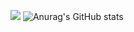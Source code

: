 <img src="https://img.shields.io/badge/000000?style=flat&logo=c&logoColor=FFFFFF"/></a>
![Anurag's GitHub stats](https://github-readme-stats.vercel.app/api?username=TaeKyung1130&show_icons=true&theme=radical)
